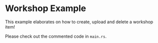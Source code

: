 # Workshop Example

This example elaborates on how to create, upload and delete a workshop item!

Please check out the commented code in `main.rs`.

